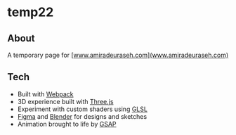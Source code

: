 # temp22

## About

A temporary page for [www.amiradeuraseh.com](www.amiradeuraseh.com)

## Tech
* Built with [Webpack](https://webpack.js.org/)
* 3D experience built with [Three.js](https://threejs.org/)
* Experiment with custom shaders using [GLSL](https://www.khronos.org/opengl/wiki/Core_Language_(GLSL)) 
* [Figma](https://www.figma.com/) and [Blender](https://www.blender.org/) for designs and sketches
* Animation brought to life by [GSAP](https://greensock.com/gsap/)